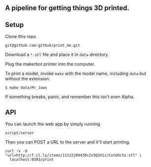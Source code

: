 ## A pipeline for getting things 3D printed.

## Setup

Clone this repo

    git@github.com:github/print_me.git

Download a `*.stl` file and place it in `data` directory.

Plug the makerbot printer into the computer.

To print a model, invoke `make` with the model name,
including `data` but without the extension.

    $ make data/Mr_Jaws

If something breaks, panic, and remember this isn't even Alpha.

## API

You can launch the web app by simply running

    script/server

Then you can POST a URL to the server and it'll start printing.

    curl -v -d "url=http://f.cl.ly/items/111z2j09430c2v3Q2X1z/CuteOcto.stl" \
      localhost:9393/print

